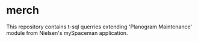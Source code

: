 # merch

This repository contains t-sql querries extending 'Planogram Maintenance' module from Nielsen's mySpaceman application.
